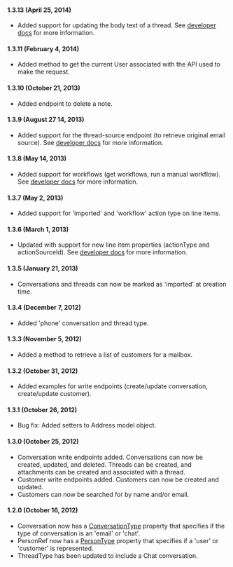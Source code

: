 #### 1.3.13 (April 25, 2014)

* Added support for updating the body text of a thread. See [developer docs](http://developer.helpscout.net/) for more information.


#### 1.3.11 (February 4, 2014)

* Added method to get the current User associated with the API used to make the request.

#### 1.3.10 (October 21, 2013)

* Added endpoint to delete a note.

#### 1.3.9 (August 27 14, 2013)

* Added support for the thread-source endpoint (to retrieve original email source). See [developer docs](http://developer.helpscout.net/conversations/thread/source/) for more information.

#### 1.3.8 (May 14, 2013)

* Added support for workflows (get workflows, run a manual workflow). See [developer docs](http://developer.helpscout.net/workflows/list/) for more information.

#### 1.3.7 (May 2, 2013)

* Added support for 'imported' and 'workflow' action type on line items.

#### 1.3.6 (March 1, 2013)

* Updated with support for new line item properties (actionType and actionSourceId). See [developer docs](http://developer.helpscout.net/) for more information.

#### 1.3.5 (January 21, 2013)

* Conversations and threads can now be marked as 'imported' at creation time.

#### 1.3.4 (December 7, 2012)

* Added 'phone' conversation and thread type.

#### 1.3.3 (November 5, 2012)

* Added a method to retrieve a list of customers for a mailbox.

#### 1.3.2 (October 31, 2012)

* Added examples for write endpoints (create/update conversation, create/update customer).

#### 1.3.1 (October 26, 2012)

* Bug fix: Added setters to Address model object.

#### 1.3.0 (October 25, 2012)

* Conversation write endpoints added. Conversations can now be created, updated, and deleted. Threads can be created, and attachments can be created and associated with a thread.
* Customer write endpoints added. Customers can now be created and updated.
* Customers can now be searched for by name and/or email.

#### 1.2.0 (October 16, 2012)

* Conversation now has a [ConversationType](https://github.com/helpscout/helpscout-api-java/blob/master/src/main/java/net/helpscout/api/cbo/ConversationType.java) property that specifies if the type of conversation is an 'email' or 'chat'.
* PersonRef now has a [PersonType](https://github.com/helpscout/helpscout-api-java/blob/master/src/main/java/net/helpscout/api/cbo/PersonType.java) property that specifies if a 'user' or 'customer' is represented.
* ThreadType has been updated to include a Chat conversation.